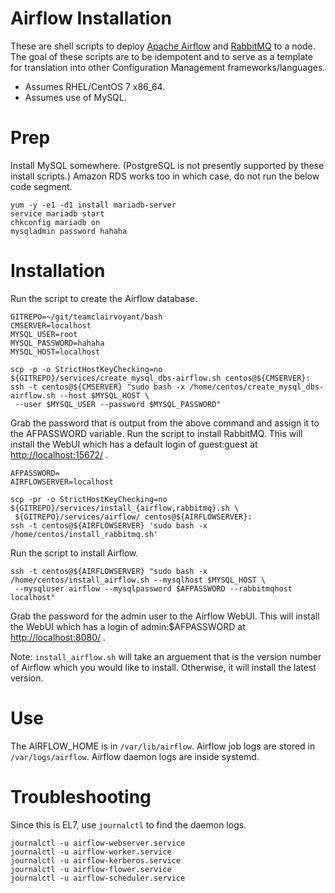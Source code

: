# Airflow Installation

These are shell scripts to deploy [Apache Airflow](http://airflow.incubator.apache.org/) and [RabbitMQ](https://www.rabbitmq.com/) to a node.  The goal of these scripts are to be idempotent and to serve as a template for translation into other Configuration Management frameworks/languages.

* Assumes RHEL/CentOS 7 x86_64.
* Assumes use of MySQL.

# Prep

Install MySQL somewhere.  (PostgreSQL is not presently supported by these install scripts.)  Amazon RDS works too in which case, do not run the below code segment.

```
yum -y -e1 -d1 install mariadb-server
service mariadb start
chkconfig mariadb on
mysqladmin password hahaha
```

# Installation

Run the script to create the Airflow database.
```
GITREPO=~/git/teamclairvoyant/bash
CMSERVER=localhost
MYSQL_USER=root
MYSQL_PASSWORD=hahaha
MYSQL_HOST=localhost

scp -p -o StrictHostKeyChecking=no ${GITREPO}/services/create_mysql_dbs-airflow.sh centos@${CMSERVER}:
ssh -t centos@${CMSERVER} "sudo bash -x /home/centos/create_mysql_dbs-airflow.sh --host $MYSQL_HOST \
 --user $MYSQL_USER --password $MYSQL_PASSWORD"
```

Grab the password that is output from the above command and assign it to the AFPASSWORD variable.
Run the script to install RabbitMQ.  This will install the WebUI which has a default login of guest:guest at [http://localhost:15672/](http://localhost:15672/) .
```
AFPASSWORD=
AIRFLOWSERVER=localhost

scp -pr -o StrictHostKeyChecking=no ${GITREPO}/services/install_{airflow,rabbitmq}.sh \
 ${GITREPO}/services/airflow/ centos@${AIRFLOWSERVER}:
ssh -t centos@${AIRFLOWSERVER} 'sudo bash -x /home/centos/install_rabbitmq.sh'
```

Run the script to install Airflow.
```
ssh -t centos@${AIRFLOWSERVER} "sudo bash -x /home/centos/install_airflow.sh --mysqlhost $MYSQL_HOST \
 --mysqluser airflow --mysqlpassword $AFPASSWORD --rabbitmqhost localhost"
```
Grab the password for the admin user to the Airflow WebUI.
This will install the WebUI which has a login of admin:$AFPASSWORD at [http://localhost:8080/](http://localhost:8080/) .

Note: `install_airflow.sh` will take an arguement that is the version number of Airflow which you would like to install.  Otherwise, it will install the latest version.

# Use

The AIRFLOW_HOME is in `/var/lib/airflow`.  Airflow job logs are stored in `/var/logs/airflow`.  Airflow daemon logs are inside systemd.

# Troubleshooting

Since this is EL7, use `journalctl` to find the daemon logs.
```
journalctl -u airflow-webserver.service
journalctl -u airflow-worker.service
journalctl -u airflow-kerberos.service
journalctl -u airflow-flower.service
journalctl -u airflow-scheduler.service
```

